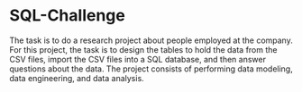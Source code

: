 # SQL-Challenge
The task is to do a research project about people employed at the company. For this project, the task is to design the tables to hold the data from the CSV files, import the CSV files into a SQL database, and then answer questions about the data. The project consists of performing data modeling, data engineering, and data analysis.
